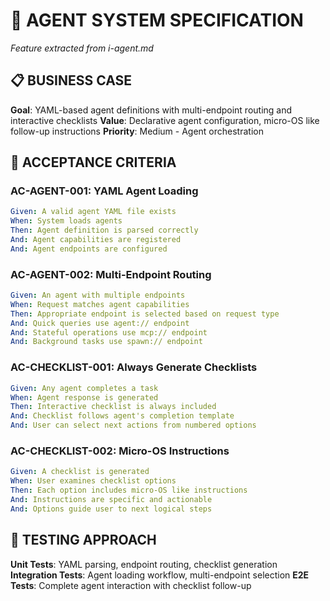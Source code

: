 # 🤖 AGENT SYSTEM SPECIFICATION

*Feature extracted from i-agent.md*

## 📋 **BUSINESS CASE**

**Goal**: YAML-based agent definitions with multi-endpoint routing and interactive checklists
**Value**: Declarative agent configuration, micro-OS like follow-up instructions
**Priority**: Medium - Agent orchestration

## 🎯 **ACCEPTANCE CRITERIA**

### **AC-AGENT-001: YAML Agent Loading**
```yaml
Given: A valid agent YAML file exists
When: System loads agents
Then: Agent definition is parsed correctly
And: Agent capabilities are registered
And: Agent endpoints are configured
```

### **AC-AGENT-002: Multi-Endpoint Routing**
```yaml
Given: An agent with multiple endpoints
When: Request matches agent capabilities
Then: Appropriate endpoint is selected based on request type
And: Quick queries use agent:// endpoint
And: Stateful operations use mcp:// endpoint
And: Background tasks use spawn:// endpoint
```

### **AC-CHECKLIST-001: Always Generate Checklists**
```yaml
Given: Any agent completes a task
When: Agent response is generated
Then: Interactive checklist is always included
And: Checklist follows agent's completion template
And: User can select next actions from numbered options
```

### **AC-CHECKLIST-002: Micro-OS Instructions**
```yaml
Given: A checklist is generated
When: User examines checklist options
Then: Each option includes micro-OS like instructions
And: Instructions are specific and actionable
And: Options guide user to next logical steps
```

## 🧪 **TESTING APPROACH**

**Unit Tests**: YAML parsing, endpoint routing, checklist generation
**Integration Tests**: Agent loading workflow, multi-endpoint selection
**E2E Tests**: Complete agent interaction with checklist follow-up
